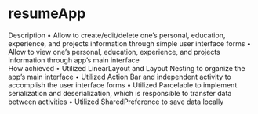 # resumeApp

Description
•	Allow to create/edit/delete one’s personal, education, experience, and projects information through simple user interface forms	
•	Allow to view one’s personal, education, experience, and projects information through app’s main interface							            
How achieved
•	Utilized LinearLayout and Layout Nesting to organize the app’s main interface
•	Utilized Action Bar and independent activity to accomplish the user interface forms
•	Utilized Parcelable to implement serialization and deserialization, which is responsible to transfer data between activities
•	Utilized SharedPreference to save data locally
